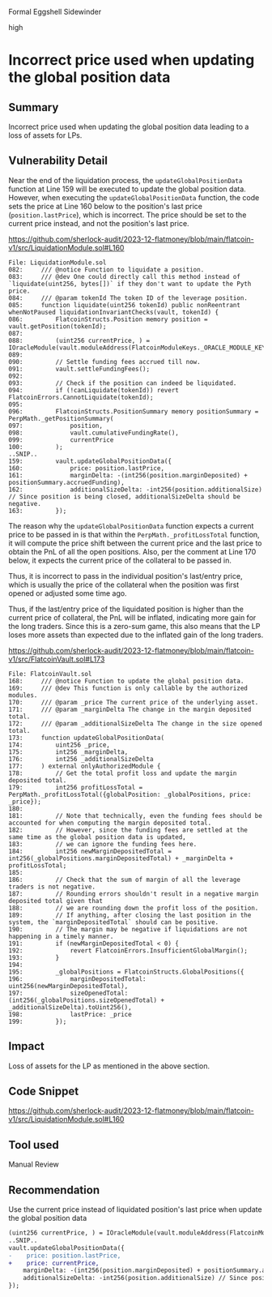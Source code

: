 Formal Eggshell Sidewinder

high

# Incorrect price used when updating the global position data

## Summary

Incorrect price used when updating the global position data leading to a loss of assets for LPs.

## Vulnerability Detail

Near the end of the liquidation process, the `updateGlobalPositionData` function at Line 159 will be executed to update the global position data. However, when executing the `updateGlobalPositionData` function, the code sets the price at Line 160 below to the position's last price (`position.lastPrice`), which is incorrect. The price should be set to the current price instead, and not the position's last price.

https://github.com/sherlock-audit/2023-12-flatmoney/blob/main/flatcoin-v1/src/LiquidationModule.sol#L160

```solidity
File: LiquidationModule.sol
082:     /// @notice Function to liquidate a position.
083:     /// @dev One could directly call this method instead of `liquidate(uint256, bytes[])` if they don't want to update the Pyth price.
084:     /// @param tokenId The token ID of the leverage position.
085:     function liquidate(uint256 tokenId) public nonReentrant whenNotPaused liquidationInvariantChecks(vault, tokenId) {
086:         FlatcoinStructs.Position memory position = vault.getPosition(tokenId);
087: 
088:         (uint256 currentPrice, ) = IOracleModule(vault.moduleAddress(FlatcoinModuleKeys._ORACLE_MODULE_KEY)).getPrice();
089: 
090:         // Settle funding fees accrued till now.
091:         vault.settleFundingFees();
092: 
093:         // Check if the position can indeed be liquidated.
094:         if (!canLiquidate(tokenId)) revert FlatcoinErrors.CannotLiquidate(tokenId);
095: 
096:         FlatcoinStructs.PositionSummary memory positionSummary = PerpMath._getPositionSummary(
097:             position,
098:             vault.cumulativeFundingRate(),
099:             currentPrice
100:         );
..SNIP..
159:         vault.updateGlobalPositionData({
160:             price: position.lastPrice,
161:             marginDelta: -(int256(position.marginDeposited) + positionSummary.accruedFunding),
162:             additionalSizeDelta: -int256(position.additionalSize) // Since position is being closed, additionalSizeDelta should be negative.
163:         });
```

The reason why the `updateGlobalPositionData` function expects a current price to be passed in is that within the `PerpMath._profitLossTotal` function, it will compute the price shift between the current price and the last price to obtain the PnL of all the open positions. Also, per the comment at Line 170 below, it expects the current price of the collateral to be passed in.

Thus, it is incorrect to pass in the individual position's last/entry price, which is usually the price of the collateral when the position was first opened or adjusted some time ago.

Thus, if the last/entry price of the liquidated position is higher than the current price of collateral, the PnL will be inflated, indicating more gain for the long traders. Since this is a zero-sum game, this also means that the LP loses more assets than expected due to the inflated gain of the long traders.

https://github.com/sherlock-audit/2023-12-flatmoney/blob/main/flatcoin-v1/src/FlatcoinVault.sol#L173

```solidity
File: FlatcoinVault.sol
168:     /// @notice Function to update the global position data.
169:     /// @dev This function is only callable by the authorized modules.
170:     /// @param _price The current price of the underlying asset.
171:     /// @param _marginDelta The change in the margin deposited total.
172:     /// @param _additionalSizeDelta The change in the size opened total.
173:     function updateGlobalPositionData(
174:         uint256 _price,
175:         int256 _marginDelta,
176:         int256 _additionalSizeDelta
177:     ) external onlyAuthorizedModule {
178:         // Get the total profit loss and update the margin deposited total.
179:         int256 profitLossTotal = PerpMath._profitLossTotal({globalPosition: _globalPositions, price: _price});
180: 
181:         // Note that technically, even the funding fees should be accounted for when computing the margin deposited total.
182:         // However, since the funding fees are settled at the same time as the global position data is updated,
183:         // we can ignore the funding fees here.
184:         int256 newMarginDepositedTotal = int256(_globalPositions.marginDepositedTotal) + _marginDelta + profitLossTotal;
185: 
186:         // Check that the sum of margin of all the leverage traders is not negative.
187:         // Rounding errors shouldn't result in a negative margin deposited total given that
188:         // we are rounding down the profit loss of the position.
189:         // If anything, after closing the last position in the system, the `marginDepositedTotal` should can be positive.
190:         // The margin may be negative if liquidations are not happening in a timely manner.
191:         if (newMarginDepositedTotal < 0) {
192:             revert FlatcoinErrors.InsufficientGlobalMargin();
193:         }
194: 
195:         _globalPositions = FlatcoinStructs.GlobalPositions({
196:             marginDepositedTotal: uint256(newMarginDepositedTotal),
197:             sizeOpenedTotal: (int256(_globalPositions.sizeOpenedTotal) + _additionalSizeDelta).toUint256(),
198:             lastPrice: _price
199:         });
```

## Impact

Loss of assets for the LP as mentioned in the above section.

## Code Snippet

https://github.com/sherlock-audit/2023-12-flatmoney/blob/main/flatcoin-v1/src/LiquidationModule.sol#L160

## Tool used

Manual Review

## Recommendation

Use the current price instead of liquidated position's last price when update the global position data

```diff
(uint256 currentPrice, ) = IOracleModule(vault.moduleAddress(FlatcoinModuleKeys._ORACLE_MODULE_KEY)).getPrice();
..SNIP..
vault.updateGlobalPositionData({
-    price: position.lastPrice,
+    price: currentPrice,    
    marginDelta: -(int256(position.marginDeposited) + positionSummary.accruedFunding),
    additionalSizeDelta: -int256(position.additionalSize) // Since position is being closed, additionalSizeDelta should be negative.
});
```
